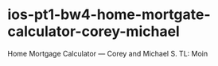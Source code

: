 # ios-pt1-bw4-home-mortgate-calculator-corey-michael
Home Mortgage Calculator — Corey and Michael S. TL: Moin
